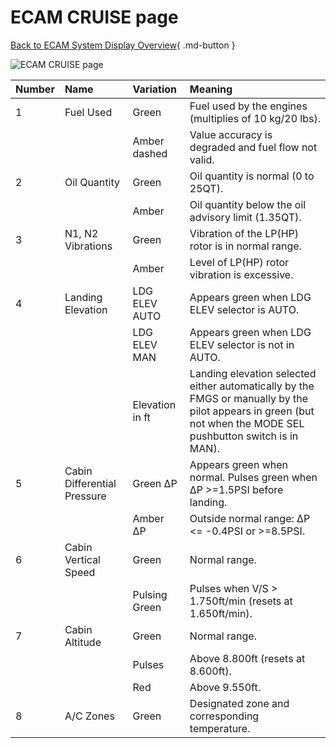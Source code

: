 # ECAM CRUISE page

[Back to ECAM System Display Overview](index.md){ .md-button }

![ECAM CRUISE page](../../../assets/a32nx-briefing/ecam/cruise.png "ECAM CRUISE page")

| Number | Name                        | Variation       | Meaning                                                                                                                                                        |
|:-------|:----------------------------|:----------------|:---------------------------------------------------------------------------------------------------------------------------------------------------------------|
| 1      | Fuel Used                   | Green           | Fuel used by the engines (multiplies of 10 kg/20 lbs).                                                                                                          |
|        |                             | Amber dashed    | Value accuracy is degraded and fuel flow not valid.                                                                                                            |
| 2      | Oil Quantity                | Green           | Oil quantity is normal (0 to 25QT).                                                                                                                            |
|        |                             | Amber           | Oil quantity below the oil advisory limit (1.35QT).                                                                                                            |
| 3      | N1, N2 Vibrations           | Green           | Vibration of the LP(HP) rotor is in normal range.                                                                                                              |
|        |                             | Amber           | Level of LP(HP) rotor vibration is excessive.                                                                                                                  |
| 4      | Landing Elevation           | LDG ELEV AUTO   | Appears green when LDG ELEV selector is AUTO.                                                                                                                  |
|        |                             | LDG ELEV MAN    | Appears green when LDG ELEV selector is not in AUTO.                                                                                                           |
|        |                             | Elevation in ft | Landing elevation selected either automatically by the FMGS or manually by the pilot appears in green (but not when the MODE SEL pushbutton switch is in MAN). |
| 5      | Cabin Differential Pressure | Green &#8710;P  | Appears green when normal. Pulses green when &#8710;P >=1.5PSI before landing.                                                                                 |
|        |                             | Amber &#8710;P  | Outside normal range: &#8710;P <= -0.4PSI or >=8.5PSI.                                                                                                         |
| 6      | Cabin Vertical Speed        | Green           | Normal range.                                                                                                                                                  |
|        |                             | Pulsing Green   | Pulses when V/S > 1.750ft/min (resets at 1.650ft/min).                                                                                                         |
| 7      | Cabin Altitude              | Green           | Normal range.                                                                                                                                                  |
|        |                             | Pulses          | Above 8.800ft (resets at 8.600ft).                                                                                                                             |
|        |                             | Red             | Above 9.550ft.                                                                                                                                                 |
| 8      | A/C Zones                   | Green           | Designated zone and corresponding temperature.                                                                                                                 |


